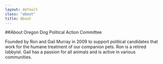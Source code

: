 ```yaml
---
layout: default
class: "about"
title: About
---
```


##About Oregon Dog Political Action Committee

Founded by Ron and Gail Murray in 2009 to support political candidates that work for the humane treatment of our companion pets. Ron is a retired lobbyist. Gail has a passion for all animals and is active in various communities.

